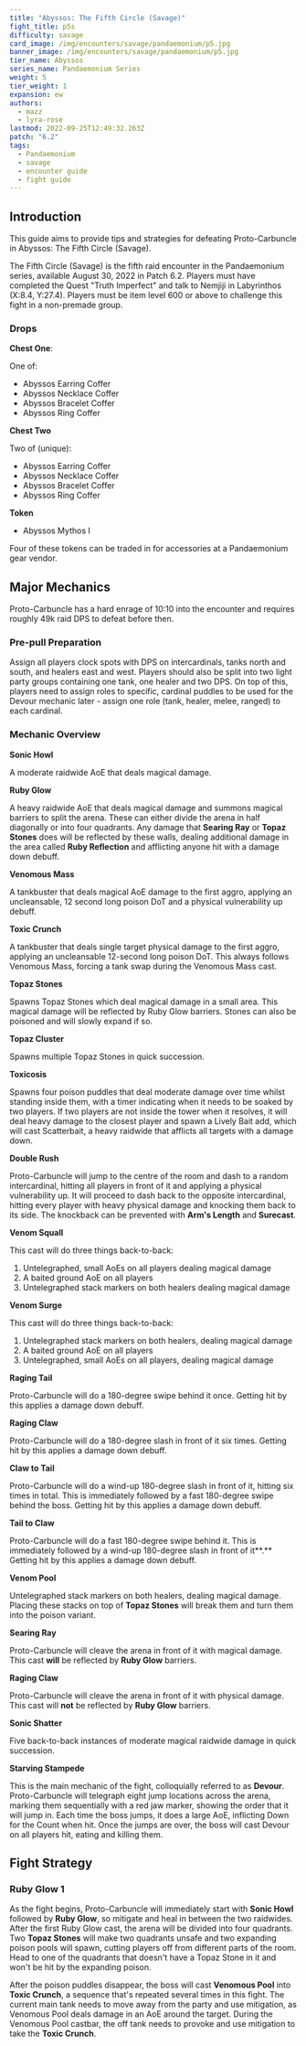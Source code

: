 ```yaml
---
title: "Abyssos: The Fifth Circle (Savage)"
fight_title: p5s
difficulty: savage
card_image: /img/encounters/savage/pandaemonium/p5.jpg
banner_image: /img/encounters/savage/pandaemonium/p5.jpg
tier_name: Abyssos
series_name: Pandaemonium Series
weight: 5
tier_weight: 1
expansion: ew
authors:
  - mazz
  - lyra-rose
lastmod: 2022-09-25T12:49:32.263Z
patch: "6.2"
tags:
  - Pandaemonium
  - savage
  - encounter guide
  - fight guide
---
```

## Introduction

This guide aims to provide tips and strategies for defeating Proto-Carbuncle in Abyssos: The Fifth Circle (Savage).

The Fifth Circle (Savage) is the fifth raid encounter in the Pandaemonium series, available August 30, 2022 in Patch 6.2. Players must have completed the Quest "Truth Imperfect" and talk to Nemjiji in Labyrinthos (X:8.4, Y:27.4). Players must be item level 600 or above to challenge this fight in a non-premade group.

### Drops

**Chest One**:

One of:

* Abyssos Earring Coffer
* Abyssos Necklace Coffer
* Abyssos Bracelet Coffer
* Abyssos Ring Coffer

**Chest Two**

Two of (unique):

* Abyssos Earring Coffer
* Abyssos Necklace Coffer
* Abyssos Bracelet Coffer
* Abyssos Ring Coffer

**Token**

* Abyssos Mythos I

Four of these tokens can be traded in for accessories at a Pandaemonium gear vendor.

## Major Mechanics

Proto-Carbuncle has a hard enrage of 10:10 into the encounter and requires roughly 49k raid DPS to defeat before then.

### Pre-pull Preparation

Assign all players clock spots with DPS on intercardinals, tanks north and south, and healers east and west. Players should also be split into two light party groups containing one tank, one healer and two DPS. On top of this, players need to assign roles to specific, cardinal puddles to be used for the Devour mechanic later - assign one role (tank, healer, melee, ranged) to each cardinal.

### Mechanic Overview

**Sonic Howl**

A moderate raidwide AoE that deals magical damage.

**Ruby Glow**

A heavy raidwide AoE that deals magical damage and summons magical barriers to split the arena. These can either divide the arena in half diagonally or into four quadrants. Any damage that **Searing Ray** or **Topaz Stones** does will be reflected by these walls, dealing additional damage in the area called **Ruby Reflection** and afflicting anyone hit with a damage down debuff.

**Venomous Mass**

A tankbuster that deals magical AoE damage to the first aggro, applying an uncleansable, 12 second long poison DoT and a physical vulnerability up debuff.

**Toxic Crunch**

A tankbuster that deals single target physical damage to the first aggro, applying an uncleansable 12-second long poison DoT. This always follows Venomous Mass, forcing a tank swap during the Venomous Mass cast.

**Topaz Stones**

Spawns Topaz Stones which deal magical damage in a small area. This magical damage will be reflected by Ruby Glow barriers. Stones can also be poisoned and will slowly expand if so.

**Topaz Cluster**

Spawns multiple Topaz Stones in quick succession.

**Toxicosis**

Spawns four poison puddles that deal moderate damage over time whilst standing inside them, with a timer indicating when it needs to be soaked by two players. If two players are not inside the tower when it resolves, it will deal heavy damage to the closest player and spawn a Lively Bait add, which will cast Scatterbait, a heavy raidwide that afflicts all targets with a damage down. 

**Double Rush**

Proto-Carbuncle will jump to the centre of the room and dash to a random intercardinal, hitting all players in front of it and applying a physical vulnerability up. It will proceed to dash back to the opposite intercardinal, hitting every player with heavy physical damage and knocking them back to its side. The knockback can be prevented with **Arm's Length** and **Surecast**.

**Venom Squall**

This cast will do three things back-to-back:

1. Untelegraphed, small AoEs on all players dealing magical damage
2. A baited ground AoE on all players
3. Untelegraphed stack markers on both healers dealing magical damage

**Venom Surge**

This cast will do three things back-to-back:

1. Untelegraphed stack markers on both healers, dealing magical damage
2. A baited ground AoE on all players
3. Untelegraphed, small AoEs on all players, dealing magical damage

**Raging Tail**

Proto-Carbuncle will do a 180-degree swipe behind it once. Getting hit by this applies a damage down debuff.

**Raging Claw**

Proto-Carbuncle will do a 180-degree slash in front of it six times. Getting hit by this applies a damage down debuff.

**Claw to Tail**

Proto-Carbuncle will do a wind-up 180-degree slash in front of it, hitting six times in total. This is immediately followed by a fast 180-degree swipe behind the boss. Getting hit by this applies a damage down debuff. 

**Tail to Claw**

Proto-Carbuncle will do a fast 180-degree swipe behind it. This is immediately followed by a wind-up 180-degree slash in front of it**.** Getting hit by this applies a damage down debuff. 

**Venom Pool**

Untelegraphed stack markers on both healers, dealing magical damage. Placing these stacks on top of **Topaz Stones** will break them and turn them into the poison variant.

**Searing Ray** 

Proto-Carbuncle will cleave the arena in front of it with magical damage. This cast **will** be reflected by **Ruby Glow** barriers.

**Raging Claw**

Proto-Carbuncle will cleave the arena in front of it with physical damage. This cast will **not** be reflected by **Ruby Glow** barriers.

**Sonic Shatter**

Five back-to-back instances of moderate magical raidwide damage in quick succession.

**Starving Stampede**

This is the main mechanic of the fight, colloquially referred to as **Devour**. Proto-Carbuncle will telegraph eight jump locations across the arena, marking them sequentially with a red jaw marker, showing the order that it will jump in. Each time the boss jumps, it does a large AoE, inflicting Down for the Count when hit. Once the jumps are over, the boss will cast Devour on all players hit, eating and killing them.

## Fight Strategy

### Ruby Glow 1

As the fight begins, Proto-Carbuncle will immediately start with **Sonic Howl** followed by **Ruby Glow**, so mitigate and heal in between the two raidwides. After the first Ruby Glow cast, the arena will be divided into four quadrants. Two **Topaz Stones** will make two quadrants unsafe and two expanding poison pools will spawn, cutting players off from different parts of the room. Head to one of the quadrants that doesn't have a Topaz Stone in it and won't be hit by the expanding poison.

After the poison puddles disappear, the boss will cast **Venomous Pool** into **Toxic Crunch**, a sequence that's repeated several times in this fight. The current main tank needs to move away from the party and use mitigation, as Venomous Pool deals damage in an AoE around the target. During the Venomous Pool castbar, the off tank needs to provoke and use mitigation to take the **Toxic Crunch**.